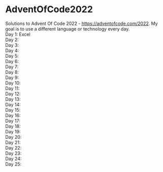 # AdventOfCode2022
Solutions to Advent Of Code 2022 - https://adventofcode.com/2022. My goal is to use a different language or technology every day. \
Day 1: Excel \
Day 2: \
Day 3: \
Day 4: \
Day 5: \
Day 6: \
Day 7: \
Day 8: \
Day 9: \
Day 10: \
Day 11: \
Day 12: \
Day 13: \
Day 14: \
Day 15: \
Day 16: \
Day 17: \
Day 18: \
Day 19: \
Day 20: \
Day 21: \
Day 22: \
Day 23: \
Day 24: \
Day 25: 
